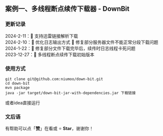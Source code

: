 ## 案例一、多线程断点续传下载器 - DownBit

### 更新记录
2024-2-11：:art: 支持迅雷链接解析下载  
2024-2-10：:art: 优化日志输出方式 :bug: 修复部分服务器文件不能正常分段下载问题  
2024-1-22：:bug: 修复部分文件下载完毕后，续传时日志线程卡死问题  
2023-12-27：:tada: 多线程断点续传下载初始版本

### 使用方式
```shell
git clone git@github.com:niumoo/down-bit.git
cd down-bit
mvn package
java -jar target/down-bit-jar-with-dependencies.jar 下载链接
```
或者idea直接运行

### 文后语

有帮助可以点「**赞**」在看或 :star: **Star**，谢谢你！



